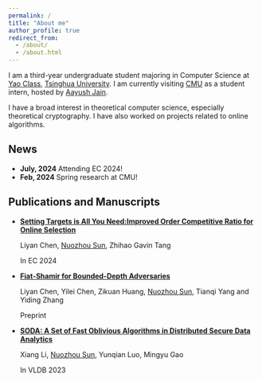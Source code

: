 ```yaml
---
permalink: /
title: "About me"
author_profile: true
redirect_from: 
  - /about/
  - /about.html
---
```


I am a third-year undergraduate student majoring in Computer Science at [Yao Class](https://iiis.tsinghua.edu.cn/en/), [Tsinghua University](https://www.tsinghua.edu.cn/en/). I am currently visiting [CMU](https://www.cmu.edu/) as a student intern, hosted by [Aayush Jain](https://sites.google.com/view/aayushjain/home).

I have a broad interest in theoretical computer science, especially theoretical cryptography. I have also worked on projects related to online algorithms.

## News

- **July, 2024** Attending EC 2024!
- **Feb, 2024** Spring research at CMU!

## Publications and Manuscripts

- **[Setting Targets is All You Need:Improved Order Competitive Ratio for Online Selection](https://arxiv.org/abs/2406.15192)**

  	Liyan Chen, <ins>Nuozhou Sun</ins>, Zhihao Gavin Tang

  	In EC 2024

- **[Fiat-Shamir for Bounded-Depth Adversaries](https://eprint.iacr.org/2024/256)**
  
	Liyan Chen, Yilei Chen, Zikuan Huang, <ins>Nuozhou Sun</ins>, Tianqi Yang and Yiding Zhang

	Preprint
	
- **[SODA: A Set of Fast Oblivious Algorithms in Distributed Secure Data Analytics](https://www.vldb.org/pvldb/vol16/p1671-li.pdf)**
  
	Xiang Li, <ins>Nuozhou Sun</ins>, Yunqian Luo, Mingyu Gao

	In VLDB 2023

